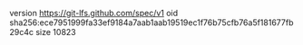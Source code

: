 version https://git-lfs.github.com/spec/v1
oid sha256:ece7951999fa33ef9184a7aab1aab19519ec1f76b75cfb76a5f181677fb29c4c
size 10823
